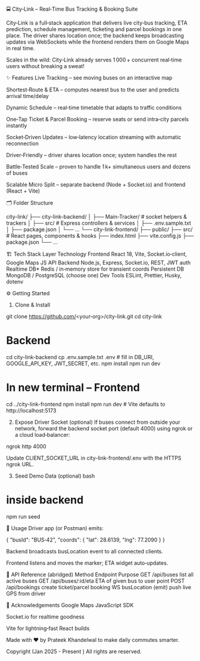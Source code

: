 🚍 City‑Link – Real‑Time Bus Tracking & Booking Suite

City‑Link is a full‑stack application that delivers live city‑bus tracking, ETA prediction, schedule management, ticketing and parcel bookings in one place.
The driver shares location once; the backend keeps broadcasting updates via WebSockets while the frontend renders them on Google Maps in real time.

Scales in the wild: City‑Link already serves 1 000 + concurrent real‑time users without breaking a sweat!

✨ Features
Live Tracking – see moving buses on an interactive map

Shortest‑Route & ETA – computes nearest bus to the user and predicts arrival time/delay

Dynamic Schedule – real‑time timetable that adapts to traffic conditions

One‑Tap Ticket & Parcel Booking – reserve seats or send intra‑city parcels instantly

Socket‑Driven Updates – low‑latency location streaming with automatic reconnection

Driver‑Friendly – driver shares location once; system handles the rest

Battle‑Tested Scale – proven to handle 1 k+ simultaneous users and dozens of buses

Scalable Micro Split – separate backend (Node + Socket.io) and frontend (React + Vite)

🗂️ Folder Structure

city-link/
├── city-link-backend/
│   ├── Main-Tracker/          # socket helpers & trackers
│   ├── src/                   # Express controllers & services
│   ├── .env.sample.txt
│   ├── package.json
│   └── ...
└── city-link-frontend/
    ├── public/
    ├── src/                   # React pages, components & hooks
    ├── index.html
    ├── vite.config.js
    ├── package.json
    └── ...




🏗️ Tech Stack
Layer	Technology
Frontend	React 18, Vite, Socket.io‑client, Google Maps JS API
Backend	Node.js, Express, Socket.io, REST, JWT auth
Realtime DB*	Redis / in‑memory store for transient coords
Persistent DB	MongoDB / PostgreSQL (choose one)
Dev Tools	ESLint, Prettier, Husky, dotenv

⚙️ Getting Started
1. Clone & Install

git clone https://github.com/<your‑org>/city-link.git
cd city-link

# Backend
cd city-link-backend
cp .env.sample.txt .env            # fill in DB_URI, GOOGLE_API_KEY, JWT_SECRET, etc.
npm install
npm run dev

# In new terminal – Frontend
cd ../city-link-frontend
npm install
npm run dev                         # Vite defaults to http://localhost:5173




2. Expose Driver Socket (optional)
If buses connect from outside your network, forward the backend socket port (default 4000) using ngrok or a cloud load‑balancer:

ngrok http 4000


Update CLIENT_SOCKET_URL in city-link-frontend/.env with the HTTPS ngrok URL.

3. Seed Demo Data (optional)
bash
# inside backend
npm run seed


🚦 Usage
Driver app (or Postman) emits:

{
  "busId": "BUS‑42",
  "coords": { "lat": 28.6139, "lng": 77.2090 }
}


Backend broadcasts busLocation event to all connected clients.

Frontend listens and moves the marker; ETA widget auto‑updates.



🔌 API Reference (abridged)
Method	Endpoint	Purpose
GET	/api/buses	list all active buses
GET	/api/buses/:id/eta	ETA of given bus to user point
POST	/api/bookings	create ticket/parcel booking
WS	busLocation (emit)	push live GPS from driver


🙏 Acknowledgements
Google Maps JavaScript SDK

Socket.io for realtime goodness

Vite for lightning‑fast React builds

Made with ❤️ by Prateek Khandelwal to make daily commutes smarter.

Copyright (Jan 2025 - Present ) All rights are reserved.
